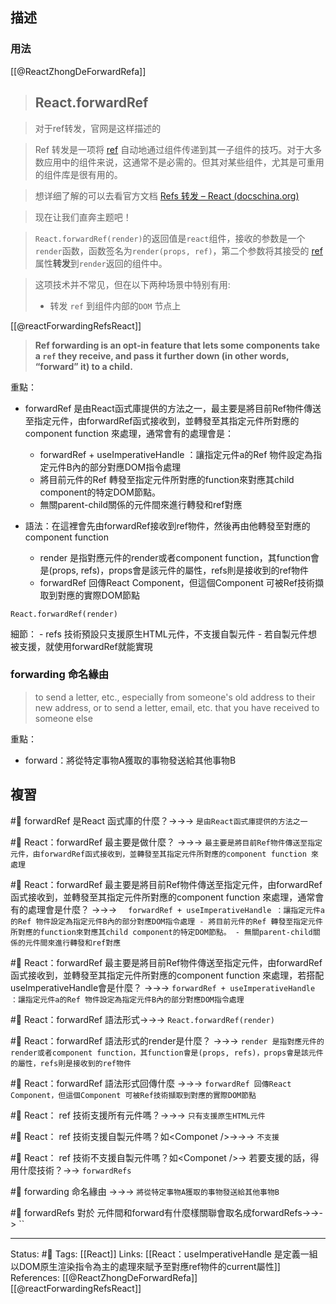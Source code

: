 ## 描述


### 用法
[[@ReactZhongDeForwardRefa]]
> ## React.forwardRef

> 对于ref转发，官网是这样描述的

> Ref 转发是一项将 [ref](https://link.juejin.cn?target=https%3A%2F%2Freact.docschina.org%2Fdocs%2Frefs-and-the-dom.html "https://react.docschina.org/docs/refs-and-the-dom.html") 自动地通过组件传递到其一子组件的技巧。对于大多数应用中的组件来说，这通常不是必需的。但其对某些组件，尤其是可重用的组件库是很有用的。

> 想详细了解的可以去看官方文档 [Refs 转发 – React (docschina.org)](https://link.juejin.cn?target=https%3A%2F%2Freact.docschina.org%2Fdocs%2Fforwarding-refs.html%23forwarding-refs-in-higher-order-components "https://react.docschina.org/docs/forwarding-refs.html#forwarding-refs-in-higher-order-components")

> 现在让我们直奔主题吧！

> `React.forwardRef(render)`的返回值是`react`组件，接收的参数是一个 `render`函数，函数签名为`render(props, ref)`，第二个参数将其接受的 [ref](https://link.juejin.cn?target=https%3A%2F%2Freact.docschina.org%2Fdocs%2Frefs-and-the-dom.html "https://react.docschina.org/docs/refs-and-the-dom.html") 属性**转发**到`render`返回的组件中。

> 这项技术并不常见，但在以下两种场景中特别有用:
> -   转发 `ref` 到组件内部的`DOM` 节点上



[[@reactForwardingRefsReact]]
> **Ref forwarding is an opt-in feature that lets some components take a `ref` they receive, and pass it further down (in other words, “forward” it) to a child.**

重點：
- forwardRef 是由React函式庫提供的方法之一，最主要是將目前Ref物件傳送至指定元件，由forwardRef函式接收到，並轉發至其指定元件所對應的component function 來處理，通常會有的處理會是：
	- forwardRef + useImperativeHandle ：讓指定元件a的Ref 物件設定為指定元件B內的部分對應DOM指令處理
	- 將目前元件的Ref 轉發至指定元件所對應的function來對應其child component的特定DOM節點。
	- 無關parent-child關係的元件間來進行轉發和ref對應

- 語法：在這裡會先由forwardRef接收到ref物件，然後再由他轉發至對應的component function
	- render 是指對應元件的render或者component function，其function會是(props, refs)，props會是該元件的屬性，refs則是接收到的ref物件
	-  forwardRef 回傳React Component，但這個Component 可被Ref技術擷取到對應的實際DOM節點
```
React.forwardRef(render)
```

細節：
	- refs 技術預設只支援原生HTML元件，不支援自製元件
	- 若自製元件想被支援，就使用forwardRef就能實現
### forwarding 命名緣由
> to send a letter, etc., especially from someone's old address to their new address, or to send a letter, email, etc. that you have received to someone else

重點：
- forward：將從特定事物A獲取的事物發送給其他事物B

## 複習

#🧠 forwardRef 是React 函式庫的什麼？->->-> `是由React函式庫提供的方法之一`
<!--SR:!2022-11-05,28,250-->

#🧠 React：forwardRef 最主要是做什麼？ ->->-> `最主要是將目前Ref物件傳送至指定元件，由forwardRef函式接收到，並轉發至其指定元件所對應的component function 來處理`
<!--SR:!2022-12-23,55,250-->

#🧠 React：forwardRef 最主要是將目前Ref物件傳送至指定元件，由forwardRef函式接收到，並轉發至其指定元件所對應的component function 來處理，通常會有的處理會是什麼？ ->->-> `	forwardRef + useImperativeHandle ：讓指定元件a的Ref 物件設定為指定元件B內的部分對應DOM指令處理 - 將目前元件的Ref 轉發至指定元件所對應的function來對應其child component的特定DOM節點。 - 無關parent-child關係的元件間來進行轉發和ref對應`
<!--SR:!2022-12-16,50,250-->

#🧠 React：forwardRef 最主要是將目前Ref物件傳送至指定元件，由forwardRef函式接收到，並轉發至其指定元件所對應的component function 來處理，若搭配useImperativeHandle會是什麼？  ->->-> `forwardRef + useImperativeHandle ：讓指定元件a的Ref 物件設定為指定元件B內的部分對應DOM指令處理`
<!--SR:!2022-11-05,28,250-->

#🧠  React：forwardRef 語法形式->->-> `React.forwardRef(render)`
<!--SR:!2022-11-05,28,250-->

#🧠 React：forwardRef 語法形式的render是什麼？ ->->-> `render 是指對應元件的render或者component function，其function會是(props, refs)，props會是該元件的屬性，refs則是接收到的ref物件`
<!--SR:!2022-11-05,28,250-->

#🧠  React：forwardRef 語法形式回傳什麼 ->->-> `forwardRef 回傳React Component，但這個Component 可被Ref技術擷取到對應的實際DOM節點`
<!--SR:!2022-11-05,28,250-->

#🧠 React： ref 技術支援所有元件嗎？->->-> `只有支援原生HTML元件`
<!--SR:!2022-11-05,28,250-->

#🧠 React： ref 技術支援自製元件嗎？如\<Componet \/\>->->-> `不支援`
<!--SR:!2022-11-04,27,250-->

#🧠 React： ref 技術不支援自製元件嗎？如\<Componet \/\>-> 若要支援的話，得用什麼技術？->-> `forwardRefs`

#🧠  forwarding 命名緣由 ->->-> `將從特定事物A獲取的事物發送給其他事物B`
<!--SR:!2022-11-05,28,250-->

#🧠 forwardRefs 對於 元件間和forward有什麼樣關聯會取名成forwardRefs->->-> ``
<!--SR:!2022-11-05,28,250-->


---
Status: #🌱 
Tags:
[[React]]
Links:
[[React：useImperativeHandle 是定義一組以DOM原生渲染指令為主的處理來賦予至對應ref物件的current屬性]]
References:
[[@ReactZhongDeForwardRefa]]
[[@reactForwardingRefsReact]]